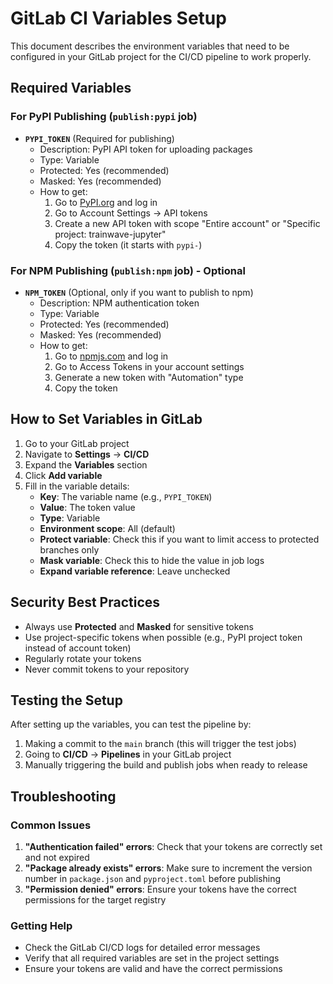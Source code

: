 # GitLab CI Variables Setup

This document describes the environment variables that need to be configured in your GitLab project for the CI/CD pipeline to work properly.

## Required Variables

### For PyPI Publishing (`publish:pypi` job)

- **`PYPI_TOKEN`** (Required for publishing)
  - Description: PyPI API token for uploading packages
  - Type: Variable
  - Protected: Yes (recommended)
  - Masked: Yes (recommended)
  - How to get:
    1. Go to [PyPI.org](https://pypi.org) and log in
    2. Go to Account Settings → API tokens
    3. Create a new API token with scope "Entire account" or "Specific project: trainwave-jupyter"
    4. Copy the token (it starts with `pypi-`)

### For NPM Publishing (`publish:npm` job) - Optional

- **`NPM_TOKEN`** (Optional, only if you want to publish to npm)
  - Description: NPM authentication token
  - Type: Variable
  - Protected: Yes (recommended)
  - Masked: Yes (recommended)
  - How to get:
    1. Go to [npmjs.com](https://www.npmjs.com) and log in
    2. Go to Access Tokens in your account settings
    3. Generate a new token with "Automation" type
    4. Copy the token

## How to Set Variables in GitLab

1. Go to your GitLab project
2. Navigate to **Settings** → **CI/CD**
3. Expand the **Variables** section
4. Click **Add variable**
5. Fill in the variable details:
   - **Key**: The variable name (e.g., `PYPI_TOKEN`)
   - **Value**: The token value
   - **Type**: Variable
   - **Environment scope**: All (default)
   - **Protect variable**: Check this if you want to limit access to protected branches only
   - **Mask variable**: Check this to hide the value in job logs
   - **Expand variable reference**: Leave unchecked

## Security Best Practices

- Always use **Protected** and **Masked** for sensitive tokens
- Use project-specific tokens when possible (e.g., PyPI project token instead of account token)
- Regularly rotate your tokens
- Never commit tokens to your repository

## Testing the Setup

After setting up the variables, you can test the pipeline by:

1. Making a commit to the `main` branch (this will trigger the test jobs)
2. Going to **CI/CD** → **Pipelines** in your GitLab project
3. Manually triggering the build and publish jobs when ready to release

## Troubleshooting

### Common Issues

1. **"Authentication failed" errors**: Check that your tokens are correctly set and not expired
2. **"Package already exists" errors**: Make sure to increment the version number in `package.json` and `pyproject.toml` before publishing
3. **"Permission denied" errors**: Ensure your tokens have the correct permissions for the target registry

### Getting Help

- Check the GitLab CI/CD logs for detailed error messages
- Verify that all required variables are set in the project settings
- Ensure your tokens are valid and have the correct permissions
